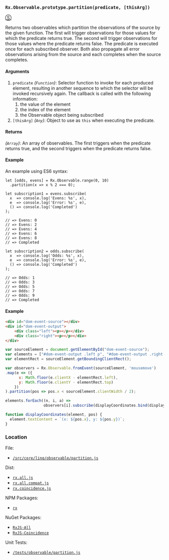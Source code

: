 ### `Rx.Observable.prototype.partition(predicate, [thisArg])`
[&#x24C8;](https://github.com/Reactive-Extensions/RxJS/blob/master/src/core/linq/observable/partition.js "View in source")

Returns two observables which partition the observations of the source by the given function.  The first will trigger observations for those values for which the predicate returns true. The second will trigger observations for those values where the predicate returns false. The predicate is executed once for each subscribed observer. Both also propagate all error observations arising from the source and each completes when the source completes.

#### Arguments
1. `predicate` *(`Function`)*: Selector function to invoke for each produced element, resulting in another sequence to which the selector will be invoked recursively again. The callback is called with the following information:
    1. the value of the element
    2. the index of the element
    3. the Observable object being subscribed
2. `[thisArg]` *(`Any`)*: Object to use as `this` when executing the predicate.

#### Returns
*(`Array`)*:  An array of observables. The first triggers when the predicate returns true, and the second triggers when the predicate returns false.

#### Example

An example using ES6 syntax:
```es6
let [odds, evens] = Rx.Observable.range(0, 10)
  .partition(x => x % 2 === 0);

let subscription1 = evens.subscribe(
  x  => console.log('Evens: %s', x),
  e  => console.log('Error: %s', e),
  () => console.log('Completed')
);

// => Evens: 0
// => Evens: 2
// => Evens: 4
// => Evens: 6
// => Evens: 8
// => Completed

let subscription2 = odds.subscribe(
  x  => console.log('Odds: %s', x),
  e  => console.log('Error: %s', e),
  () => console.log('Completed')
);

// => Odds: 1
// => Odds: 3
// => Odds: 5
// => Odds: 7
// => Odds: 9
// => Completed
```

#### Example

```html
<div id="dom-event-source"></div>
<div id="dom-event-output">
    <div class="left"><p></p></div>
    <div class="right"><p></p></div>
</div>
```

```js
var sourceElement = document.getElementById("dom-event-source");
var elements = ["#dom-event-output .left p", "#dom-event-output .right p"].map(document.querySelector.bind(document));
var elementRect = sourceElement.getBoundingClientRect();

var observers = Rx.Observable.fromEvent(sourceElement, 'mousemove')
.map(e => ({
      x: Math.floor(e.clientX - elementRect.left), 
      y: Math.floor(e.clientY - elementRect.top)
    })
).partition(pos => pos.x < sourceElement.clientWidth / 2);

elements.forEach((n, i, a) => 
                 observers[i].subscribe(displayCoordinates.bind(displayCoordinates, n)));

function displayCoordinates(element, pos) {
  element.textContent = `(x: ${pos.x}, y: ${pos.y})`;
}
```

### Location

File:
- [`/src/core/linq/observable/partition.js`](https://github.com/Reactive-Extensions/RxJS/blob/master/src/core/linq/observable/partition.js)

Dist:
- [`rx.all.js`](https://github.com/Reactive-Extensions/RxJS/blob/master/dist/rx.all.js)
- [`rx.all.compat.js`](https://github.com/Reactive-Extensions/RxJS/blob/master/dist/rx.all.compat.js)
- [`rx.coincidence.js`](https://github.com/Reactive-Extensions/RxJS/blob/master/dist/rx.coincidence.js)

NPM Packages:
- [`rx`](https://www.npmjs.org/package/rx)

NuGet Packages:
- [`RxJS-All`](http://www.nuget.org/packages/RxJS-All/)
- [`RxJS-Coincidence`](http://www.nuget.org/packages/RxJS-Coincidence/)

Unit Tests:
- [`/tests/observable/partition.js`](https://github.com/Reactive-Extensions/RxJS/blob/master/tests/observable/partition.js)
